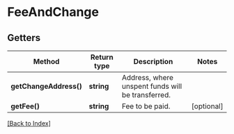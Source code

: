 # FeeAndChange

## Getters

Method | Return type | Description | Notes
------------ | ------------- | ------------- | -------------
**getChangeAddress()** | **string** | Address, where unspent funds will be transferred. |
**getFee()** | **string** | Fee to be paid. | [optional]

[[Back to Index]](../index.md)
